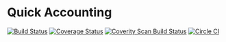 # Quick Accounting

[![Build Status](https://travis-ci.org/nenick/QuAcc.svg)](https://travis-ci.org/nenick/QuAcc) [![Coverage Status](https://coveralls.io/repos/nenick/QuAcc/badge.png)](https://coveralls.io/r/nenick/QuAcc) [![Coverity Scan Build Status](https://scan.coverity.com/projects/4754/badge.svg)](https://scan.coverity.com/projects/4754) [![Circle CI](https://circleci.com/gh/nenick/QuAcc.svg?style=svg)](https://circleci.com/gh/nenick/QuAcc)
